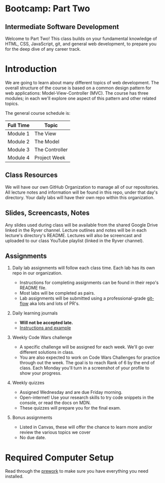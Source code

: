 # Bootcamp: Part Two
## Intermediate Software Development

Welcome to Part Two! This class builds on your fundamental knowledge of HTML, CSS, JavaScript, git, and general web development, to prepare you for the deep dive of any career track.

# Introduction

We are going to learn about many different topics of web development. The overall structure of the course is based on a common design pattern for web applications: Model-View-Controller (MVC). The course has three modules; in each we'll explore one aspect of this pattern and other related topics.

The general course schedule is:

Full Time  | Topic
-----------|---------------
Module 1     | The View
Module 2     | The Model
Module 3     | The Controller
Module 4     | Project Week

## Class Resources

We will have our own GitHub Organization to manage all of our repositories. All lecture notes and information will be found in this repo, under that day's directory. Your daily labs will have their own repo within this organization.

## Slides, Screencasts, Notes

Any slides used during class will be available from the shared Google Drive linked in the Ryver channel. Lecture outlines and notes will be in each lecture's directory's README. Lectures will also be screencast and uploaded to our class YouTube playlist (linked in the Ryver channel).

## Assignments

1. Daily lab assignments will follow each class time. Each lab has its own repo in our organization.
    - Instructions for completing assignments can be found in their repo's README file.
    - Most labs will be completed as pairs.
    - Lab assignments will be submitted using a professional-grade [git-flow](SUBMIT_WITH_GIT.md) aka lots and lots of PR's.

1. Daily learning journals
    - **Will not be accepted late.**
    - [Instructions and example](https://gist.github.com/sajoy/aa9ea616493c8887dd257a411b19a85f)

1. Weekly Code Wars challenge
    - A specific challenge will be assigned for each week. We'll go over different solutions in class.
    - You are also expected to work on Code Wars Challenges for practice through out the week. The goal is to reach Rank of 6 by the end of class. Each Monday you'll turn in a screenshot of your profile to show your progress.

1. Weekly quizzes
    - Assigned Wednesday and are due Friday morning.
    - Open-internet! Use your research skills to try code snippets in the console, or read the docs on MDN.
    - These quizzes will prepare you for the final exam.

1. Bonus assignments
    - Listed in Canvas, these will offer the chance to learn more and/or review the various topics we cover
    - No due date.

# Required Computer Setup

Read through the [prework](https://github.com/alchemycodelab/bootcamp-part-two-prework) to make sure you have everything you need installed.